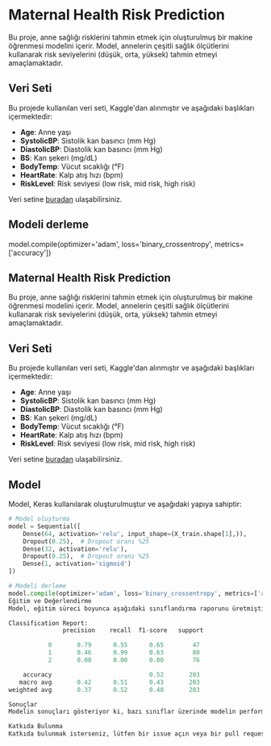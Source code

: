 # Maternal Health Risk Prediction

Bu proje, anne sağlığı risklerini tahmin etmek için oluşturulmuş bir makine öğrenmesi modelini içerir. Model, annelerin çeşitli sağlık ölçütlerini kullanarak risk seviyelerini (düşük, orta, yüksek) tahmin etmeyi amaçlamaktadır.

## Veri Seti

Bu projede kullanılan veri seti, Kaggle'dan alınmıştır ve aşağıdaki başlıkları içermektedir:

- **Age**: Anne yaşı
- **SystolicBP**: Sistolik kan basıncı (mm Hg)
- **DiastolicBP**: Diastolik kan basıncı (mm Hg)
- **BS**: Kan şekeri (mg/dL)
- **BodyTemp**: Vücut sıcaklığı (°F)
- **HeartRate**: Kalp atış hızı (bpm)
- **RiskLevel**: Risk seviyesi (low risk, mid risk, high risk)

Veri setine [buradan](https://www.kaggle.com/datasets/csafrit2/maternal-health-risk-data) ulaşabilirsiniz.

## Modeli derleme
model.compile(optimizer='adam', loss='binary_crossentropy', metrics=['accuracy'])


## Maternal Health Risk Prediction

Bu proje, anne sağlığı risklerini tahmin etmek için oluşturulmuş bir makine öğrenmesi modelini içerir. Model, annelerin çeşitli sağlık ölçütlerini kullanarak risk seviyelerini (düşük, orta, yüksek) tahmin etmeyi amaçlamaktadır.

## Veri Seti

Bu projede kullanılan veri seti, Kaggle'dan alınmıştır ve aşağıdaki başlıkları içermektedir:

- **Age**: Anne yaşı
- **SystolicBP**: Sistolik kan basıncı (mm Hg)
- **DiastolicBP**: Diastolik kan basıncı (mm Hg)
- **BS**: Kan şekeri (mg/dL)
- **BodyTemp**: Vücut sıcaklığı (°F)
- **HeartRate**: Kalp atış hızı (bpm)
- **RiskLevel**: Risk seviyesi (low risk, mid risk, high risk)

Veri setine [buradan](https://www.kaggle.com/datasets/csafrit2/maternal-health-risk-data) ulaşabilirsiniz.

## Model

Model, Keras kullanılarak oluşturulmuştur ve aşağıdaki yapıya sahiptir:

```python
# Model oluşturma
model = Sequential([
    Dense(64, activation='relu', input_shape=(X_train.shape[1],)),
    Dropout(0.25),  # Dropout oranı %25
    Dense(32, activation='relu'),
    Dropout(0.25),  # Dropout oranı %25
    Dense(1, activation='sigmoid')
])

# Modeli derleme
model.compile(optimizer='adam', loss='binary_crossentropy', metrics=['accuracy'])
Eğitim ve Değerlendirme
Model, eğitim süreci boyunca aşağıdaki sınıflandırma raporunu üretmiştir:

Classification Report:
               precision    recall  f1-score   support

           0       0.79      0.55      0.65        47
           1       0.46      0.99      0.63        80
           2       0.00      0.00      0.00        76

    accuracy                           0.52       203
   macro avg       0.42      0.51      0.43       203
weighted avg       0.37      0.52      0.40       203

Sonuçlar
Modelin sonuçları gösteriyor ki, bazı sınıflar üzerinde modelin performansı düşüktür. Özellikle '2' sınıfı (muhtemelen orta risk) için f1-skora 0.00 çıkmıştır. Modelin performansını artırmak için daha fazla veri ve daha karmaşık modelleme teknikleri kullanılabilir.

Katkıda Bulunma
Katkıda bulunmak isterseniz, lütfen bir issue açın veya bir pull request gönderin. Her türlü geri bildirim ve katkı değerlidir.

